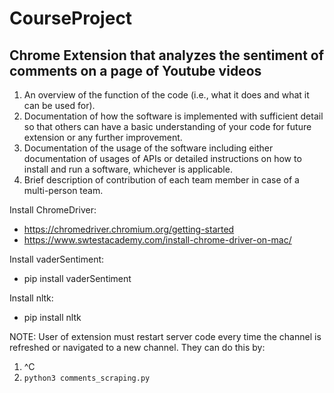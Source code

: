 # CourseProject
## Chrome Extension that analyzes the sentiment of comments on a page of Youtube videos
1) An overview of the function of the code (i.e., what it does and what it can be used for). 
2) Documentation of how the software is implemented with sufficient detail so that others can have a basic understanding of your code for future extension or any further improvement. 
3) Documentation of the usage of the software including either documentation of usages of APIs or detailed instructions on how to install and run a software, whichever is applicable. 
4) Brief description of contribution of each team member in case of a multi-person team. 

Install ChromeDriver:
- https://chromedriver.chromium.org/getting-started
- https://www.swtestacademy.com/install-chrome-driver-on-mac/


Install vaderSentiment:
- pip install vaderSentiment

Install nltk:
- pip install nltk


NOTE: User of extension must restart server code every time the channel is refreshed or navigated to a new channel. They can do this by:
1) ^C
2) ```python3 comments_scraping.py```
